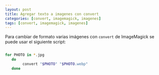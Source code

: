 ```yaml
---
layout: post
title: Agregar texto a imagenes con convert 
categories: [convert, imagemagick, imagenes]
tags: [convert, imagemagick, imagenes]
---
```


Para cambiar de formato varias imágenes con `convert` de ImageMagick se puede usar el siguiente script: 

```bash

for PHOTO in *.jpg
   do
        convert "$PHOTO" "$PHOTO.webp"
   done

```

